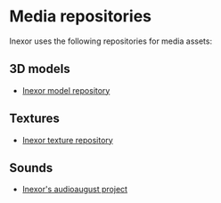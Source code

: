 # Media repositories

Inexor uses the following repositories for media assets:

## 3D models

* [Inexor model repository](https://github.com/inexorgame/models)

## Textures

* [Inexor texture repository](https://github.com/inexorgame/textures)

## Sounds

* [Inexor's audioaugust project](https://github.com/inexorgame/audioaugust)
